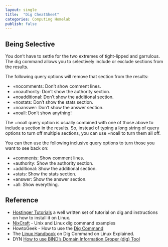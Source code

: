 ```yaml
---
layout: single
title:  "Dig CheatSheet"
categories: Computing Homelab
publish: false
---
```


## Being Selective

You don’t have to settle for the two extremes of tight-lipped and garrulous. The dig command allows you to selectively include or exclude sections from the results.

The following query options will remove that section from the results:

* +nocomments: Don’t show comment lines.
* +noauthority: Don’t show the authority section.
* +noadditional: Don’t show the additional section.
* +nostats: Don’t show the stats section.
* +noanswer: Don’t show the answer section.
* +noall: Don’t show anything!

The +noall query option is usually combined with one of those above to include a section in the results. So, instead of typing a long string of query options to turn off multiple sections, you can use +noall to turn them all off.

You can then use the following inclusive query options to turn those you want to see back on:

* +comments: Show comment lines.
* +authority: Show the authority section.
* +additional: Show the additional section.
* +stats: Show the stats section.
* +answer: Show the answer section.
* +all: Show everything.

## Reference

* [Hostinger Tutorials](https://www.hostinger.co.uk/tutorials/how-to-use-the-dig-command-in-linux/) a well written set of tutorial on dig and instructions on how to install it on Linux.
* [NixCraft](https://www.cyberciti.biz/faq/linux-unix-dig-command-examples-usage-syntax/) - Unix and Linux dig command examples
* HowtoGeek - How to use the [Dig Command](https://www.howtogeek.com/663056/how-to-use-the-dig-command-on-linux/)
* The [Linux Handbook](https://linuxhandbook.com/dig-command/) on Dig Command on Linux Explained.
* DYN [How to use BIND’s Domain Information Groper (dig) Tool](https://help.dyn.com/how-to-use-binds-dig-tool/)
